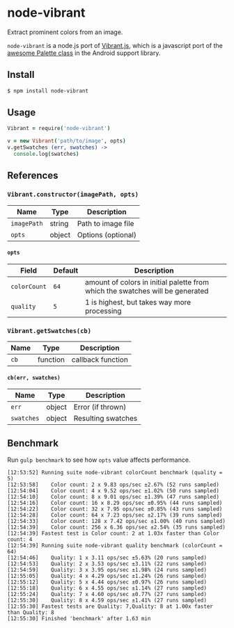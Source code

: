 # node-vibrant
Extract prominent colors from an image.

`node-vibrant` is a node.js port of [Vibrant.js](https://github.com/jariz/vibrant.js), which is a javascript port of the [awesome Palette class](https://developer.android.com/reference/android/support/v7/graphics/Palette.html) in the Android support library.

## Install

```bash
$ npm install node-vibrant
```

## Usage

```coffee
Vibrant = require('node-vibrant')

v = new Vibrant('path/to/image', opts)
v.getSwatches (err, swatches) ->
  console.log(swatches)
```

## References

### `Vibrant.constructor(imagePath, opts)`

Name | Type | Description
---- | ---- | --------------
`imagePath` | string | Path to image file
`opts` | object | Options (optional)

#### `opts`

Field | Default | Description
----- | ------- | -----------
`colorCount` | `64` | amount of colors in initial palette from which the swatches will be generated
`quality` | `5` | 1 is highest, but takes way more processing



### `Vibrant.getSwatches(cb)`

Name | Type | Description
---- | ---- | --------------
`cb` | function | callback function

#### `cb(err, swatches)`

Name | Type | Description
---- | ---- | --------------
`err` | object | Error (if thrown)
`swatches` | object | Resulting swatches

## Benchmark

Run `gulp benchmark` to see how `opts` value affects performance.

```
[12:53:52] Running suite node-vibrant colorCount benchmark (quality = 5)
[12:53:58]    Color count: 2 x 9.83 ops/sec ±2.67% (52 runs sampled)
[12:54:04]    Color count: 4 x 9.52 ops/sec ±1.02% (50 runs sampled)
[12:54:10]    Color count: 8 x 9.01 ops/sec ±1.39% (47 runs sampled)
[12:54:16]    Color count: 16 x 8.29 ops/sec ±0.95% (44 runs sampled)
[12:54:22]    Color count: 32 x 7.95 ops/sec ±0.85% (43 runs sampled)
[12:54:28]    Color count: 64 x 7.23 ops/sec ±2.17% (39 runs sampled)
[12:54:33]    Color count: 128 x 7.42 ops/sec ±1.00% (40 runs sampled)
[12:54:39]    Color count: 256 x 6.36 ops/sec ±2.54% (35 runs sampled)
[12:54:39] Fastest test is Color count: 2 at 1.03x faster than Color count: 4
[12:54:39] Running suite node-vibrant quality benchmark (colorCount = 64)
[12:54:46]    Quality: 1 x 3.11 ops/sec ±5.63% (20 runs sampled)
[12:54:53]    Quality: 2 x 3.53 ops/sec ±3.11% (22 runs sampled)
[12:54:59]    Quality: 3 x 3.95 ops/sec ±1.98% (24 runs sampled)
[12:55:05]    Quality: 4 x 4.29 ops/sec ±1.24% (26 runs sampled)
[12:55:12]    Quality: 5 x 4.44 ops/sec ±0.97% (26 runs sampled)
[12:55:18]    Quality: 6 x 4.55 ops/sec ±1.14% (27 runs sampled)
[12:55:24]    Quality: 7 x 4.60 ops/sec ±0.77% (27 runs sampled)
[12:55:30]    Quality: 8 x 4.59 ops/sec ±1.41% (27 runs sampled)
[12:55:30] Fastest tests are Quality: 7,Quality: 8 at 1.00x faster than Quality: 8
[12:55:30] Finished 'benchmark' after 1.63 min
```
